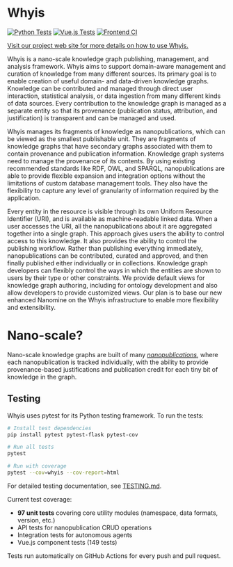 # Whyis

[![Python Tests](https://github.com/tetherless-world/whyis/workflows/Python%20Tests/badge.svg)](https://github.com/tetherless-world/whyis/actions/workflows/python-tests.yml)
[![Vue.js Tests](https://github.com/tetherless-world/whyis/workflows/Vue.js%20Tests/badge.svg)](https://github.com/tetherless-world/whyis/actions/workflows/vue-tests.yml)
[![Frontend CI](https://github.com/tetherless-world/whyis/workflows/Frontend%20CI/badge.svg)](https://github.com/tetherless-world/whyis/actions/workflows/frontend-ci.yml)

[Visit our project web site for more details on how to use Whyis.](http://whyis.readthedocs.io)

Whyis is a nano-scale knowledge graph publishing, management, and analysis framework.
Whyis aims to support domain-aware management and curation of knowledge from many different sources. Its primary goal is to enable creation of useful domain- and data-driven knowledge graphs. Knowledge can be contributed and managed through direct user interaction, statistical analysis, or data ingestion from many different kinds of data sources. Every contribution to the knowledge graph is managed as a separate entity so that its provenance (publication status, attribution, and justification) is transparent and can be managed and used.

Whyis manages its fragments of knowledge as nanopublications, which can be viewed as the smallest publishable unit. They are fragments of knowledge graphs that have secondary graphs associated with them to contain provenance and publication information. Knowledge graph systems need to manage the provenance of its contents. By using existing recommended standards like RDF, OWL, and SPARQL, nanopublications are able to provide flexible expansion and integration options without the limitations of custom database management tools. They also have the flexibility to capture any level of granularity of information required by the application.

Every entity in the resource is visible through its own Uniform Resource Identifier (URI), and is available as machine-readable linked data. When a user accesses the URI, all the nanopublications about it are aggregated together into a single graph. This approach gives users the ability to control access to this knowledge. It also provides the ability to control the publishing workflow. Rather than publishing everything immediately, nanopublications can be contributed, curated and approved, and then finally published either individually or in collections. Knowledge graph developers can flexibly control the ways in which the entities are shown to users by their type or other constraints. We provide default views for knowledge graph authoring, including for ontology development and also allow developers to provide customized views. Our plan is to base our new enhanced Nanomine on the Whyis infrastructure to enable more flexibility and extensibility.

# Nano-scale?

Nano-scale knowledge graphs are built of many *[nanopublications](http://nanopub.org)*, where each nanopublication is tracked individually, with the ability to provide provenance-based justifications and publication credit for each tiny bit of knowledge in the graph.

## Testing

Whyis uses pytest for its Python testing framework. To run the tests:

```bash
# Install test dependencies
pip install pytest pytest-flask pytest-cov

# Run all tests
pytest

# Run with coverage
pytest --cov=whyis --cov-report=html
```

For detailed testing documentation, see [TESTING.md](TESTING.md).

Current test coverage:
- **97 unit tests** covering core utility modules (namespace, data formats, version, etc.)
- API tests for nanopublication CRUD operations
- Integration tests for autonomous agents
- Vue.js component tests (149 tests)

Tests run automatically on GitHub Actions for every push and pull request.
